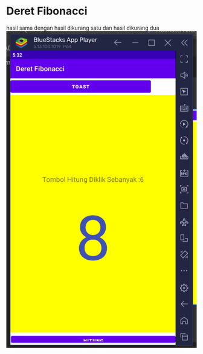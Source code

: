 # Deret Fibonacci

hasil sama dengan hasil dikurang satu dan hasil dikurang dua 
![foto](tampil2.png)